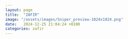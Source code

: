 ```yaml
---
layout: page
title:  "ZAFIR"
image: "/assets/images/Sniper_preview-1024x1024.png"
date:   2024-12-25 21:04:24 +0100
categories: zafir
---
```


